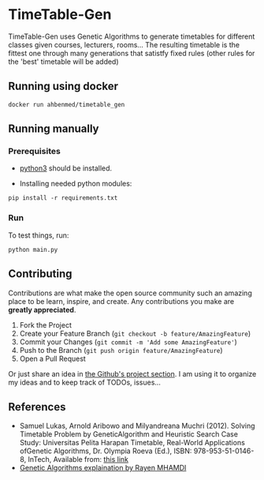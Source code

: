 # TimeTable-Gen

TimeTable-Gen uses Genetic Algorithms to generate timetables for different classes given courses, lecturers, rooms... 
The resulting timetable is the fittest one through many generations that satistfy fixed rules (other rules for the 'best' timetable will be added)

## Running using docker

```shell
docker run ahbenmed/timetable_gen

```

## Running manually

### Prerequisites

* [python3](https://www.python.org/) should be installed.

* Installing needed python modules:

```shell
pip install -r requirements.txt

```
### Run

To test things, run:

```shell
python main.py

```

## Contributing

Contributions are what make the open source community such an amazing place to be learn, inspire, and create. Any contributions you make are **greatly appreciated**.

1. Fork the Project
2. Create your Feature Branch (`git checkout -b feature/AmazingFeature`)
3. Commit your Changes (`git commit -m 'Add some AmazingFeature'`)
4. Push to the Branch (`git push origin feature/AmazingFeature`)
5. Open a Pull Request

Or just share an idea in [the Github's project section](https://github.com/ahmed-BH/TimeTable-Gen/projects/1). I am using it to organize my ideas and to keep track of TODOs, issues...

## References

* Samuel Lukas, Arnold Aribowo and Milyandreana Muchri (2012). Solving Timetable Problem by GeneticAlgorithm and Heuristic Search Case Study: Universitas Pelita Harapan Timetable, Real-World Applications ofGenetic Algorithms, Dr. Olympia Roeva (Ed.), ISBN: 978-953-51-0146-8, InTech, Available from: [this link](http://www.intechopen.com/books/real-world-applications-of-genetic-algorithms/solving-timetable-problem-by-genetic-algorithm-and-heuristic-search-case-study-universitas-pelita-ha)
* [Genetic Algorithms explaination by Rayen MHAMDI](https://rayenmhamdi.github.io/ai/ga/)
